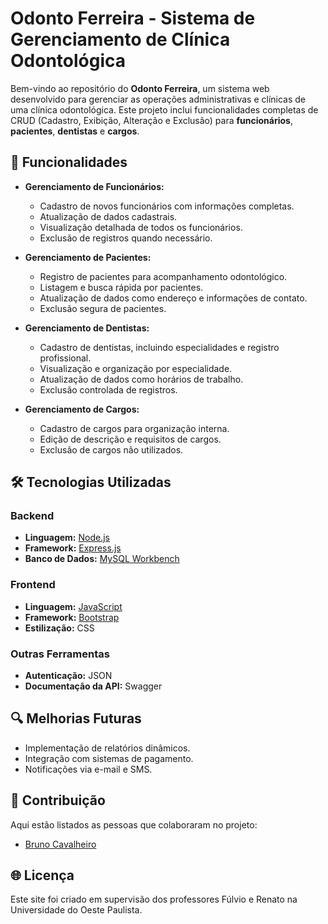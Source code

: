 # Odonto Ferreira - Sistema de Gerenciamento de Clínica Odontológica

Bem-vindo ao repositório do **Odonto Ferreira**, um sistema web desenvolvido para gerenciar as operações administrativas e clínicas de uma clínica odontológica. Este projeto inclui funcionalidades completas de CRUD (Cadastro, Exibição, Alteração e Exclusão) para **funcionários**, **pacientes**, **dentistas** e **cargos**.

## 🚀 Funcionalidades

- **Gerenciamento de Funcionários:**
  - Cadastro de novos funcionários com informações completas.
  - Atualização de dados cadastrais.
  - Visualização detalhada de todos os funcionários.
  - Exclusão de registros quando necessário.

- **Gerenciamento de Pacientes:**
  - Registro de pacientes para acompanhamento odontológico.
  - Listagem e busca rápida por pacientes.
  - Atualização de dados como endereço e informações de contato.
  - Exclusão segura de pacientes.

- **Gerenciamento de Dentistas:**
  - Cadastro de dentistas, incluindo especialidades e registro profissional.
  - Visualização e organização por especialidade.
  - Atualização de dados como horários de trabalho.
  - Exclusão controlada de registros.

- **Gerenciamento de Cargos:**
  - Cadastro de cargos para organização interna.
  - Edição de descrição e requisitos de cargos.
  - Exclusão de cargos não utilizados.

## 🛠️ Tecnologias Utilizadas

### Backend
- **Linguagem:** [Node.js](https://nodejs.org/)
- **Framework:** [Express.js](https://expressjs.com/)
- **Banco de Dados:** [MySQL Workbench](https://www.mysql.com/)

### Frontend
- **Linguagem:** [JavaScript](https://developer.mozilla.org/en-US/docs/Web/JavaScript)
- **Framework:** [Bootstrap](https://getbootstrap.com/)
- **Estilização:** CSS

### Outras Ferramentas
- **Autenticação:** JSON
- **Documentação da API:** Swagger

## 🔍 Melhorias Futuras
- Implementação de relatórios dinâmicos.
- Integração com sistemas de pagamento.
- Notificações via e-mail e SMS.

## 💌 Contribuição
Aqui estão listados as pessoas que colaboraram no projeto:
- [Bruno Cavalheiro](https://github.com/BnoCavalheiro)

## 🌐 Licença
Este site foi criado em supervisão dos professores Fúlvio e Renato na Universidade do Oeste Paulista.


